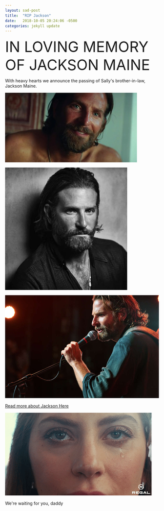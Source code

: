 ```yaml
---
layout: sad-post
title:  "RIP Jackson"
date:   2018-10-05 20:24:06 -0500
categories: jekyll update
---
```


<font size="20">IN LOVING MEMORY OF JACKSON MAINE</font>


With heavy hearts we announce the passing of Sally's brother-in-law, Jackson Maine. 

![jackson](/assets/jackson.jpg) 


![jackson3](/assets/jackson3.jpg)

<img src="/assets/jackson2.jpg" alt="Jackson Performing" width="600"> 


[Read more about Jackson Here](https://www.npr.org/2018/09/14/647491779/bradley-cooper-on-the-personal-story-behind-a-star-is-born)

![ally-crying](/assets/allycrying.gif)

We're waiting for you, daddy

[jekyll-docs]: https://jekyllrb.com/docs/home
[jekyll-gh]:   https://github.com/jekyll/jekyll
[jekyll-talk]: https://talk.jekyllrb.com/
